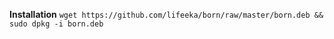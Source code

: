 <strong>Installation</strong>
`wget https://github.com/lifeeka/born/raw/master/born.deb &&  sudo dpkg -i born.deb`